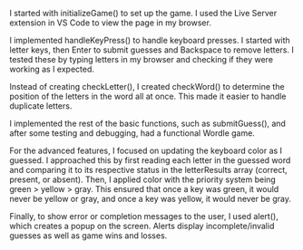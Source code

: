 I started with initializeGame() to set up the game. I used the Live Server extension in VS Code to view the page in my browser.

I implemented handleKeyPress() to handle keyboard presses. I started with letter keys, then Enter to submit guesses and Backspace to remove letters. I tested these by typing letters in my browser and checking if they were working as I expected.

Instead of creating checkLetter(), I created checkWord() to determine the position of the letters in the word all at once. This made it easier to handle duplicate letters.

I implemented the rest of the basic functions, such as submitGuess(), and after some testing and debugging, had a functional Wordle game.

For the advanced features, I focused on updating the keyboard color as I guessed. I approached this by first reading each letter in the guessed word and comparing it to its respective status in the letterResults array (correct, present, or absent). Then, I applied color with the priority system being green > yellow > gray. This ensured that once a key was green, it would never be yellow or gray, and once a key was yellow, it would never be gray.

Finally, to show error or completion messages to the user, I used alert(), which creates a popup on the screen. Alerts display incomplete/invalid guesses as well as game wins and losses.
